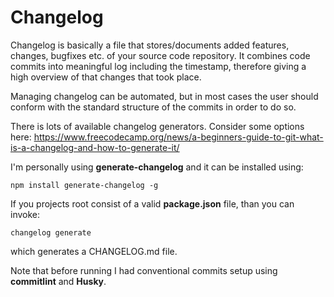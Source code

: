 # Changelog

Changelog is basically a file that stores/documents added features, changes, bugfixes etc. of your source code repository.
It combines code commits into meaningful log including the timestamp, therefore giving a high overview of that changes that took place.

Managing changelog can be automated, but in most cases the user should conform with the standard structure of the commits in order to do so.

There is lots of available changelog generators. Consider some options here: https://www.freecodecamp.org/news/a-beginners-guide-to-git-what-is-a-changelog-and-how-to-generate-it/

I'm personally using **generate-changelog** and it can be installed using:

	npm install generate-changelog -g 

If you projects root consist of a valid **package.json** file, than you can invoke:

	changelog generate

which generates a CHANGELOG.md file.

Note that before running I had conventional commits setup using **commitlint** and **Husky**.
